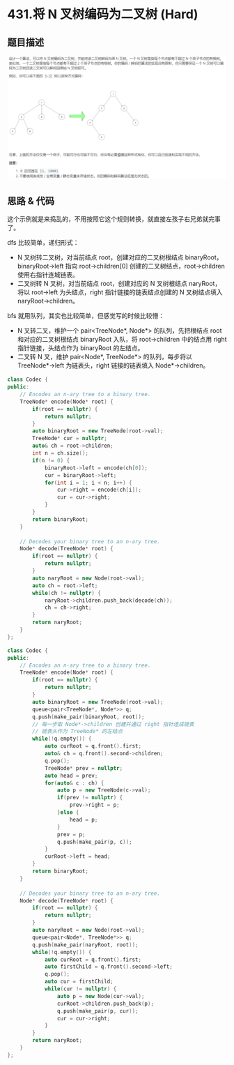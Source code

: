 # 431.将 N 叉树编码为二叉树 (Hard)

## 题目描述

![](431.png)

## 思路 & 代码

这个示例就是来捣乱的，不用按照它这个规则转换，就直接左孩子右兄弟就完事了。

dfs 比较简单，递归形式：

- N 叉树转二叉树，对当前结点 root，创建对应的二叉树根结点 binaryRoot，binaryRoot->left 指向 root->children[0] 创建的二叉树结点，root->children 使用右指针连城链表。
- 二叉树转 N 叉树，对当前结点 root，创建对应的 N 叉树根结点 naryRoot，将以 root->left 为头结点，right 指针链接的链表结点创建的 N 叉树结点填入 naryRoot->children。

bfs 就用队列，其实也比较简单，但感觉写的时候比较懵：

- N 叉转二叉，维护一个 pair<TreeNode*, Node*> 的队列，先把根结点 root 和对应的二叉树根结点 binaryRoot 入队，将 root->children 中的结点用 right 指针链接，头结点作为 binaryRoot 的左结点。
- 二叉转 N 叉，维护 pair<Node*, TreeNode*> 的队列，每步将以 TreeNode*->left 为链表头，right 链接的链表填入 Node*->children。

```c++ tab="dfs"
class Codec {
public:
    // Encodes an n-ary tree to a binary tree.
    TreeNode* encode(Node* root) {
        if(root == nullptr) {
            return nullptr;
        }
        auto binaryRoot = new TreeNode(root->val);
        TreeNode* cur = nullptr;
        auto& ch = root->children;
        int n = ch.size();
        if(n != 0) {
            binaryRoot->left = encode(ch[0]);
            cur = binaryRoot->left;
            for(int i = 1; i < n; i++) {
                cur->right = encode(ch[i]);
                cur = cur->right;
            }
        }
        return binaryRoot;
    }
	
    // Decodes your binary tree to an n-ary tree.
    Node* decode(TreeNode* root) {
        if(root == nullptr) {
            return nullptr;
        }
        auto naryRoot = new Node(root->val);
        auto ch = root->left;
        while(ch != nullptr) {
            naryRoot->children.push_back(decode(ch));
            ch = ch->right;
        }
        return naryRoot;
    }
};
```

```c++ tab="bfs"
class Codec {
public:
    // Encodes an n-ary tree to a binary tree.
    TreeNode* encode(Node* root) {
        if(root == nullptr) {
            return nullptr;
        }
        auto binaryRoot = new TreeNode(root->val);
        queue<pair<TreeNode*, Node*>> q;
        q.push(make_pair(binaryRoot, root));
        // 每一步取 Node*->children 创建并通过 right 指针连成链表
        // 链表头作为 TreeNode* 的左结点
        while(!q.empty()) {
            auto curRoot = q.front().first;
            auto& ch = q.front().second->children;
            q.pop();
            TreeNode* prev = nullptr;
            auto head = prev;
            for(auto& c : ch) {
                auto p = new TreeNode(c->val);
                if(prev != nullptr) {
                    prev->right = p;
                }else {
                    head = p;
                }
                prev = p;
                q.push(make_pair(p, c));
            }
            curRoot->left = head;
        }
        return binaryRoot;
    }
	
    // Decodes your binary tree to an n-ary tree.
    Node* decode(TreeNode* root) {
        if(root == nullptr) {
            return nullptr;
        }
        auto naryRoot = new Node(root->val);
        queue<pair<Node*, TreeNode*>> q;
        q.push(make_pair(naryRoot, root));
        while(!q.empty()) {
            auto curRoot = q.front().first;
            auto firstChild = q.front().second->left;
            q.pop();
            auto cur = firstChild;
            while(cur != nullptr) {
                auto p = new Node(cur->val);
                curRoot->children.push_back(p);
                q.push(make_pair(p, cur));
                cur = cur->right;
            }
        }
        return naryRoot;
    }
};
```